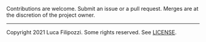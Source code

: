 Contributions are welcome. Submit an issue or a pull request. Merges are at the discretion of the project owner.

---
Copyright 2021 Luca Filipozzi. Some rights reserved. See [LICENSE][license-url].

[license-url]: https://github.com/LucaFilipozzi/keycloak-extensions-prototype/blob/main/LICENSE.md
